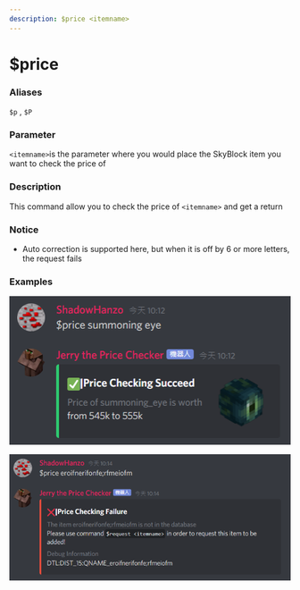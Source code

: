 ```yaml
---
description: $price <itemname>
---
```


# $price

### Aliases

`$p` , `$P`

### Parameter

`<itemname>`is the parameter where you would place the SkyBlock item you want to check the price of

### Description

This command allow you to check the price of `<itemname>` and get a return

### Notice

* Auto correction is supported here, but when it is off by 6 or more letters, the request fails

### Examples

![When prices are successfully queried](../.gitbook/assets/9gxek0y.png)

 

![When item is not in database / The word is off of the corrected word by 6 letters or more](../.gitbook/assets/vicfhbr.png)

